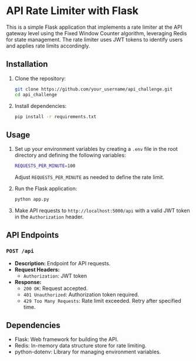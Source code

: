 # API Rate Limiter with Flask

This is a simple Flask application that implements a rate limiter at the API gateway level using the Fixed Window Counter algorithm, leveraging Redis for state management. The rate limiter uses JWT tokens to identify users and applies rate limits accordingly.

## Installation

1. Clone the repository:

    ```bash
    git clone https://github.com/your_username/api_challenge.git
    cd api_challenge
    ```

2. Install dependencies:

    ```bash
    pip install -r requirements.txt
    ```

## Usage

1. Set up your environment variables by creating a `.env` file in the root directory and defining the following variables:

    ```bash
    REQUESTS_PER_MINUTE=100
    ```

    Adjust `REQUESTS_PER_MINUTE` as needed to define the rate limit.

2. Run the Flask application:

    ```bash
    python app.py
    ```

3. Make API requests to `http://localhost:5000/api` with a valid JWT token in the `Authorization` header.

## API Endpoints

### `POST /api`

- **Description:** Endpoint for API requests.
- **Request Headers:**
  - `Authorization`: JWT token
- **Response:**
  - `200 OK`: Request accepted.
  - `401 Unauthorized`: Authorization token required.
  - `429 Too Many Requests`: Rate limit exceeded. Retry after specified time.

## Dependencies

- Flask: Web framework for building the API.
- Redis: In-memory data structure store for rate limiting.
- python-dotenv: Library for managing environment variables.